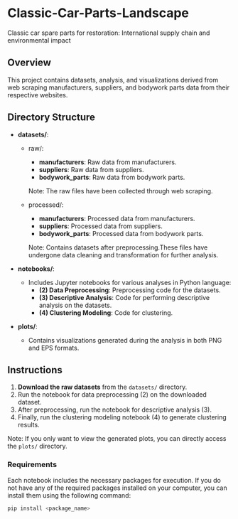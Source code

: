 # Classic-Car-Parts-Landscape
Classic car spare parts for restoration: International supply chain and environmental impact

## Overview
This project contains datasets, analysis, and visualizations derived from web scraping manufacturers, suppliers, and bodywork parts data from their respective websites. 

## Directory Structure

- **datasets/**: 
  - raw/:
    - **manufacturers**: Raw data from manufacturers.
    - **suppliers**: Raw data from suppliers.
    - **bodywork_parts**: Raw data from bodywork parts.
      
    Note: The raw files have been collected through web scraping.

  - processed/:
    - **manufacturers**: Processed data from manufacturers.
    - **suppliers**: Processed data from suppliers.
    - **bodywork_parts**: Processed data from bodywork parts.
      
    Note: Contains datasets after preprocessing.These files have undergone data cleaning and transformation for further analysis.

- **notebooks/**: 
  - Includes Jupyter notebooks for various analyses in Python language:
    - **(2) Data Preprocessing**: Preprocessing code for the datasets.
    - **(3) Descriptive Analysis**: Code for performing descriptive analysis on the datasets.
    - **(4) Clustering Modeling**: Code for clustering.

- **plots/**: 
  - Contains visualizations generated during the analysis in both PNG and EPS formats.

## Instructions

1. **Download the raw datasets** from the `datasets/` directory.
2. Run the notebook for data preprocessing (2) on the downloaded dataset.
3. After preprocessing, run the notebook for descriptive analysis (3).
4. Finally, run the clustering modeling notebook (4) to generate clustering results.
   
Note: If you only want to view the generated plots, you can directly access the `plots/` directory.

### Requirements

Each notebook includes the necessary packages for execution. If you do not have any of the required packages installed on your computer, you can install them using the following command:

```bash
pip install <package_name>


